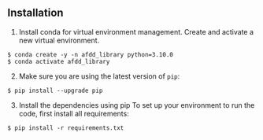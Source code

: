 ## Installation

1. Install conda for virtual environment management. Create and activate a new virtual environment.
```
$ conda create -y -n afdd_library python=3.10.0
$ conda activate afdd_library
```

2. Make sure you are using the latest version of `pip`:
```
$ pip install --upgrade pip
```

3. Install the dependencies using pip
To set up your environment to run the code, first install all requirements:
```
$ pip install -r requirements.txt
```
